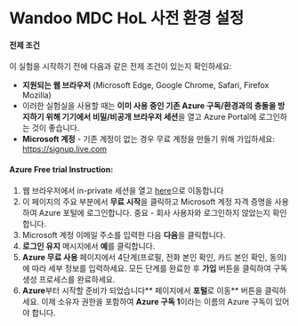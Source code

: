 # Wandoo MDC HoL 사전 환경 설정 

#### 전제 조건
이 실험을 시작하기 전에 다음과 같은 전제 조건이 있는지 확인하세요:
- **지원되는 웹 브라우저** (Microsoft Edge, Google Chrome, Safari, Firefox Mozilla)
- 이러한 실험실을 사용할 때는 **이미 사용 중인 기존 Azure 구독/환경과의 충돌을 방지하기 위해 기기에서 비밀/비공개 브라우저 세션**을 열고 Azure Portal에 로그인하는 것이 좋습니다.
- **Microsoft 계정** - 기존 계정이 없는 경우 무료 계정을 만들기 위해 가입하세요: https://signup.live.com

#### Azure Free trial Instruction:
1. 웹 브라우저에서 in-private 세션을 열고 [here](https://azure.microsoft.com/ko-kr/pricing/purchase-options/azure-account)으로 이동합니다
2. 이 페이지의 주요 부분에서 **무료 시작**을 클릭하고 Microsoft 계정 자격 증명을 사용하여 Azure 포털에 로그인합니다.
중요 - 회사 사용자와 로그인하지 않았는지 확인합니다.
3. Microsoft 계정 이메일 주소를 입력한 다음 **다음**을 클릭합니다.
4. **로그인 유지** 메시지에서 **예**를 클릭합니다.
5. **Azure 무료 사용** 페이지에서 4단계(프로필, 전화 본인 확인, 카드 본인 확인, 동의)에 따라 세부 정보를 입력하세요. 모든 단계를 완료한 후 **가입** 버튼을 클릭하여 구독 생성 프로세스를 완료하세요.
6. **Azure**부터 시작할 준비가 되었습니다** 페이지에서 **포털**로 이동** 버튼을 클릭하세요. 이제 소유자 권한을 포함하여 **Azure 구독 1**이라는 이름의 Azure 구독이 있어야 합니다.


